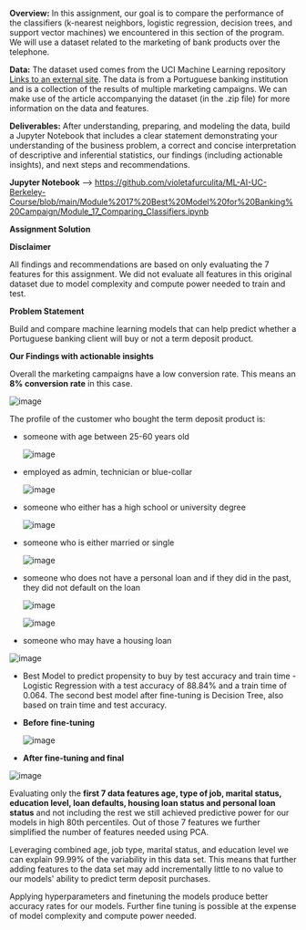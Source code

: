 **Overview:**
In this assignment, our goal is to compare the performance of the classifiers (k-nearest neighbors, logistic regression, decision trees, and support vector machines) we encountered in this section of the program. We will use a dataset related to the marketing of bank products over the telephone.

**Data:**
The dataset used comes from the UCI Machine Learning repository [Links to an external site](https://archive.ics.uci.edu/dataset/222/bank+marketing). The data is from a Portuguese banking institution and is a collection of the results of multiple marketing campaigns. We can make use of the article accompanying the dataset (in the .zip file) for more information on the data and features.

**Deliverables:**
After understanding, preparing, and modeling the data, build a Jupyter Notebook that includes a clear statement demonstrating your understanding of the business problem, a correct and concise interpretation of descriptive and inferential statistics, our findings (including actionable insights), and next steps and recommendations.

**Jupyter Notebook** --> 
https://github.com/violetafurculita/ML-AI-UC-Berkeley-Course/blob/main/Module%2017%20Best%20Model%20for%20Banking%20Campaign/Module_17_Comparing_Classifiers.ipynb


**Assignment Solution**

**Disclaimer**

All findings and recommendations are based on only evaluating the 7 features for this assignment. We did not evaluate all features in this original dataset due to model complexity and compute power needed to train and test.

**Problem Statement**

Build and compare machine learning models that can help predict whether a Portuguese banking client will buy or not a term deposit product.

**Our Findings with actionable insights**

Overall the marketing campaigns have a low conversion rate. This means an **8% conversion rate** in this case.

![image](https://github.com/violetafurculita/ML-AI-UC-Berkeley-Course/assets/147281922/f6aa1d0d-e504-4733-ad66-18f1093f4ea0)


The profile of the customer who bought the term deposit product is:

* someone with age between 25-60 years old
  
  ![image](https://github.com/violetafurculita/ML-AI-UC-Berkeley-Course/assets/147281922/0ea18e90-240a-4721-9238-935c66397b39)

* employed as admin, technician or blue-collar

  ![image](https://github.com/violetafurculita/ML-AI-UC-Berkeley-Course/assets/147281922/bec74d63-a3f0-4b2c-8a9f-e2e0eacc1b00)

* someone who either has a high school or university degree

  ![image](https://github.com/violetafurculita/ML-AI-UC-Berkeley-Course/assets/147281922/0f165fa7-8e3a-49c0-aa10-22b2c5afdd59)

* someone who is either married or single

  ![image](https://github.com/violetafurculita/ML-AI-UC-Berkeley-Course/assets/147281922/45c46a4f-9ae1-4f02-9ad1-37b8790415ec)

* someone who does not have a personal loan and if they did in the past, they did not default on the loan
  
  ![image](https://github.com/violetafurculita/ML-AI-UC-Berkeley-Course/assets/147281922/c4a69a7e-63a9-45f6-b752-18b06fb1548a)


  ![image](https://github.com/violetafurculita/ML-AI-UC-Berkeley-Course/assets/147281922/9e757a18-8480-4a61-876e-ed9534a85acc)


* someone who may have a housing loan
  
![image](https://github.com/violetafurculita/ML-AI-UC-Berkeley-Course/assets/147281922/b58cfaee-92fc-4570-9b16-517b6685ec47)

* Best Model to predict propensity to buy by test accuracy and train time - Logistic Regression with a test accuracy of 88.84% and a train time of 0.064. The second best model after fine-tuning is Decision Tree, also based on train time and test accuracy.
* **Before fine-tuning**
  
  ![image](https://github.com/violetafurculita/ML-AI-UC-Berkeley-Course/assets/147281922/e947dcec-306a-4489-aa31-1669788432d6)

* **After fine-tuning and final**
  
![image](https://github.com/violetafurculita/ML-AI-UC-Berkeley-Course/assets/147281922/8b697f07-f2ac-4259-b21a-ae7f50595d51)

Evaluating only the **first 7 data features age, type of job, marital status, education level, loan defaults, housing loan status and personal loan status** and not including the rest we still achieved predictive power for our models in high 80th percentiles. Out of those 7 features we further simplified the number of features needed using PCA.

Leveraging combined age, job type, marital status, and education level we can explain 99.99% of the variability in this data set. This means that further adding features to the data set may add incrementally little to no value to our models' ability to predict term deposit purchases.

Applying hyperparameters and finetuning the models produce better accuracy rates for our models. Further fine tuning is possible at the expense of model complexity and compute power needed.
